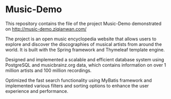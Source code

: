 # Music-Demo

This repository contains the file of the project Music-Demo demonstrated on http://music-demo.ziqianwan.com/

The project is an open music encyclopedia website that allows users to explore and discover the discographies of musical artists from around the world. It is built with the Spring framework and Thymeleaf template engine.

Designed and implemented a scalable and efficient database system using PostgreSQL and musicbrainz.org data, which contains information on over 1 million artists and 100 million recordings.

Optimized the fast search functionality using MyBatis framework and implemented various filters and sorting options to enhance the user experience and performance.

